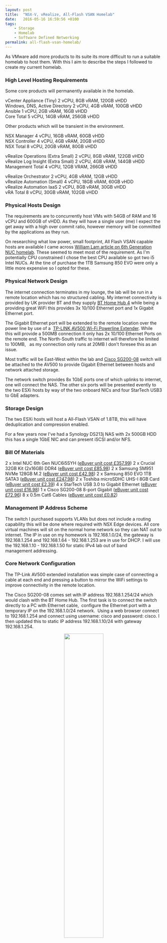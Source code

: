 ```yaml
---
layout: post
title:  "NSX-V, vRealize, All-Flash VSAN Homelab"
date:   2016-05-16 16:59:56 +0100
tags:
    - Storage
    - Homelab
    - Software Defined Networking
permalink: all-flash-vsan-homelab/
---
```


As VMware add more products to its suite its more difficult to run a suitable homelab to host them. 
With this I aim to describe the steps I followed to create my current homelab. 

<H3>High Level Hosting Requirements</H3>
Some core products will permanently available in the homelab.

vCenter Appliance (Tiny)            2 vCPU, 8GB vRAM, 120GB vHDD  
Windows, DNS, Active Directory      2 vCPU, 4GB vRAM, 100GB vHDD  
Ansible                             1 vCPU, 2GB vRAM, 16GB vHDD  
Core Total                          5 vCPU, 14GB vRAM, 256GB vHDD  

Other products which will be transient in the environment.

NSX Manager                         4 vCPU, 16GB vRAM, 60GB vHDD  
NSX Controller                      4 vCPU, 4GB vRAM, 20GB vHDD  
NSX Total                           8 vCPU, 20GB vRAM, 80GB vHDD  

vRealize Operations (Extra Small)   2 vCPU, 8GB vRAM, 122GB vHDD  
vRealize Log Insight (Extra Small)  2 vCPU, 4GB vRAM, 144GB vHDD  
Management Total                    4 vCPU, 12GB VRAM, 266GB vHDD  

vRealize Orchestrator               2 vCPU, 4GB vRAM, 12GB vHDD  
vRealize Automation (Small)         4 vCPU, 18GB vRAM, 60GB vHDD  
vRealize Automation IaaS            2 vCPU, 8GB vRAM, 30GB vHDD  
vRA Total                           8 vCPU, 30GB vRAM, 102GB vHDD  

<h3>Physical Hosts Design</h3>
The requirements are to concurrently host VMs with 54GB of RAM and 16 vCPU and 600GB of vHDD. 
As they will have a single user (me) I expect the get away with a high over commit ratio, however 
memory will be committed by the applications as they run.

On researching what low power, small footprint, All Flash VSAN capable hosts are available I came across 
<a href="http://www.virtuallyghetto.com/2016/03/vsan-6-2-vsphere-6-0-update-2-homelab-on-6th-gen-intel-nuc.html" target="_blank">
William Lam article on 6th Generation NUC homelab</a>. These seemed to meet most of the requirement. 
As I'm potentially CPU constrained I chose the best CPU available so got two i5 Intel NUCs. At the tine 
of purchase the 1TB Samsung 850 EVO were only a little more expensive so I opted for these.

<h3>Physical Network Design</h3>
The internet connection terminates in my lounge, the lab will be run in a remote location which has no structured cabling. My internet 
connectivity is provided by UK provider BT and they supply 
<a href="https://www.shop.bt.com/products/bt-home-hub-4--bt-broadband-customers--068340-8P1M.html" target="_blank">
BT Home Hub 4</a> while being a providing great WiFi this provides 3x 10/100 Ethernet port and 1x Gigabit Ethernet 
port.

The Gigabit Ethernet port will be extended to the remote location over the power line by use of a 
<a href="http://www.tp-link.com/lk/products/details/cat-18_TL-WPA4220KIT.html" target="_blank">
TP-LINK AV500 Wi-Fi Powerline Extender</a>. While this will provide a 500MB connection it only has 2x 10/100 
Ethernet Ports on the remote end. The North-South traffic to internet will therefore be limited to 100MB,  
as my connection only runs at 20MB I don't foresee this as an issue.

Most traffic will be East-West within the lab and 
<a href="http://www.cisco.com/c/en/us/products/collateral/switches/small-business-200-series-smart-switches/data_sheet_c78-634369.html" target="_blank">
Cisco SG200-08</a> switch will be attached to the AV500 to provide Gigabit Ethernet between hosts and 
network attached storage.

The network switch provides 8x 1GbE ports one of which uplinks to internet, one  will connect the NAS. 
The other six ports will be presented evently to the two ESXi hosts by way of the two onboard NICs and 
four StarTech USB3 to GbE adapters.

<h3>Storage Design</h3>
The two ESXi hosts will host a All-Flash VSAN of 1.8TB, this will have deduplication and compression enabled.

For a few years now I've had a Synology DS213j NAS with 2x 500GB HDD this has a single 1GbE NIC and 
can present iSCSI and/or NFS.

<h3>Bill Of Materials</h3>
2 x Intel NUC 6th Gen NUC6i5SYH (<a href="http://www.ebuyer.com/product/729217" target="_blank">eBuyer unit cost £357.99</a>)  
2 x Crucial 32GB Kit (2x16GB) DDR4 (<a href="http://www.ebuyer.com/product/727316" target="_blank">eBuyer unit cost £85.98</a>)  
2 x Samsung SM951 NVMe 128GB M.2 (<a href="http://www.ebuyer.com/743528-samsung-pm951-128gb-m-2-nvme-pcie-ssd-mzvlv128hcgr-00000" target="_blank">eBuyer unit cost £42.98</a>)  
2 x Samsung 850 EVO 1TB SATA3 (<a href="http://www.ebuyer.com/product/695894" target="_blank">eBuyer unit cost £247.98</a>)  
2 x Toshiba microSDHC UHS-I 8GB Card (<a href="http://www.ebuyer.com/product/727736" target="_blank">eBuyer unit cost £2.39</a>)  
4 x StarTech USB 3.0 to Gigabit Ethernet (<a href="http://www.ebuyer.com/product/483489" target="_blank">eBuyer unit cost £16.98</a>)  
1 x Cisco SG200-08 8-port Gigabit (<a href="http://www.ebuyer.com/product/264288" target="_blank">eBuyer unit cost £72.96</a>)  
8 x 0.5m Cat6 Cables (<a href="http://www.ebuyer.com/product/130640" target="_blank">eBuyer unit cost £0.82</a>)  

<h3>Management IP Address Scheme</h3>
The switch I purchased supports VLANs but does not include a routing capability this will be done where required with
NSX Edge devices. All core virtual machines will sit on the normal home network so they can NAT out to internet. The IP 
in use on my homework is 192.168.1.0/24, the gateway is 192.168.1.254 and 192.168.1.64 - 192.168.1.253 are in use for DHCP. 
I will use the 192.168.1.10 - 192.168.1.50 for static IPv4 lab out of band management addressing.

<h3>Core Network Configuration</h3>
The TP-Link AV500 extended installation was simple case of connecting a cable at each end and pressing a button to 
mirror the WiFi settings to improve connectivity in the remote location.

The Cisco SG200-08 comes set with IP address 192.168.1.254/24 which would clash with the BT Home Hub. The first 
task is to connect the switch directly to a PC with Ethernet cable,  configure the Ethernet port with a temporary 
IP on the 192.168.1.0/24 network.  Using a web browser connect to 192.168.1.254 and connect using username: cisco 
and password: cisco. I then updated this to static IP address 192.168.1.10/24 with gateway 192.168.1.254.

<center><img src="/images/Cisco.jpg" width="50%"></center>

Once the switch has correct IP address we can connect this to the AV500 I connected this to port #8 from a WiFi client.  We can test connectivity and do something like changing to SNTP and enabling the three SNTP servers.

<center><img src="/images/Cisco-SNTP.jpg" width="50%"></center>

Connect the NAS to port #7.

Ports #1 - #6 will be used for ESXi host connectivity, VSAN and NSX require so we need to increase the MTU size for these ports to there maximum size of 9216.

Save the running configuration to be the startup configuration before exiting or it will be lost when the switch restarts.

<center><img src="/images/Cisco-Save.jpg" width="50%"></center>

<h3>ESXi Host Installation</h3>
I followed the 
<a href="http://www.virtuallyghetto.com/2016/03/vsan-6-2-vsphere-6-0-update-2-homelab-on-6th-gen-intel-nuc.html" target="_blank">
Installation section of Willam Lam's guide</a> which worked well. 
<a href="http://www.virtuallyghetto.com/2016/03/functional-usb-3-0-ethernet-adapter-nic-driver-for-esxi-5-5-6-0.html">
William had also found StarTech USB3 1GbE NICs</a> could be added to 6th Generation NUCs. Following his guide and 
supplied driver and these should get detected.

Once installed first task is to configure IPv4 addressing we will be using 192.168.1.11 and 192.168.1.12.  Set host 
names to esx1.darrylcauldwell.local and esx2.darrylcauldwell.local and while we have not setup DNS yet set primary 
DNS to the IP which will be Active Directory DNS 192.168.1.14.  This lab will not use IPv6 so at this stage I disable 
this too.

You should now be able to use a browser to see the ESXi Embedeed Host Client  
  https://192.168.1.11/ui/  
  https://192.168.1.12/ui/  

<center><img src="/images/ESXi-Web.jpg" width="50%"></center>

<H3>Single Node VSAN</h3>
Will create VSAN on single node to deploy DNS and vCenter,  using a method based on this 
<a href="http://www.virtuallyghetto.com/2013/09/how-to-bootstrap-vcenter-server-onto_9.html">William Lam article</a>.

The configuration of VSAN without vCenter is done via the command line on ESX host. As such 
first task is to enable SSH and the console.

<center><img src="/images/SSH-Console.png" width="50%"></center>

In order to run a single VSAN node we need to update the default VSAN storage policy to allow us to force VM provisioning and FTT,

{% highlight cmd %}
esxcli vsan policy setdefault -c vdisk -p "((\"hostFailuresToTolerate\" i1) (\"forceProvisioning\" i1))"
esxcli vsan policy setdefault -c vmnamespace -p "((\"hostFailuresToTolerate\" i1) (\"forceProvisioning\" i1))"
{% endhighlight %}


So at this stage we can check if VSAN will identify the M.2 storage for cache tier and SSD for capacity by running the following and checking the IsCapacityFlash attribute

{% highlight bash %}
vdq -q
{% endhighlight %}

We will find that it is not marked correctly and also find the device name so we can use this output to to configure this attribute by running a command similar to

{% highlight bash %}
esxcli vsan storage tag add -d t10.ATA_____Samsung_SSD_850_EVO_1TB_________________S2RFNXAH317049Z_____ -t capacityFlash
{% endhighlight %}

We can then check the attribute is updated correctly by running,
{% highlight bash %}
vdq -q
{% endhighlight %}

<center><img src="/images/VDQ.jpg" width="50%"></center>

We can then add both disks to the create a disk group,  by running a command similar to below substituting the disk name with output of vdq -q command,
{% highlight bash %}
esxcli vsan storage add -s t10.ATA_____SAMSUNG_MZHPV128HDGM2D00000______________S1X3NYAH201722______ -d t10.ATA_____Samsung_SSD_850_EVO_1TB_________________S2RFNXAH317049Z_____
{% endhighlight %}

We can then look to create the VSAN cluster by running,
{% highlight bash %}
esxcli vsan cluster new
{% endhighlight %}

This should now provision a VSAN datastore on single node to be used to deploy first VMs.

<h3>Active Directory and DNS</h3>
In order to deploy vCenter 6 we require DNS to be in place,  this will be hosted on a Windows 2012 Server.
<ul>
 	<li>Create a folder called ISOs on VSAN datastore</li>
 	<li>Upload Windows Server 2012 R2 ISO files to ISOs folder on VSAN datastore</li>
 	<li>Create new VM named AD with hardware config 2x vCPU, 4GB</li>
 	<li>vRAM, 1x 60GB vHDD, attach Windows ISO as vCD-ROM</li>
 	<li>Apply MSDN License Key and Active Windows</li>
 	<li>Disable IE Enhanced Security</li>
 	<li>Use Windows Update to apply all current patches</li>
 	<li>As some Updates will update .net we should <a href="https://support.microsoft.com/en-us/kb/2570538">force the Assemblies to get updated</a></li>
</ul>

{% highlight cmd %}
%windir%\Microsoft.NET\Framework\v4.0.30319\ngen.exe update /force
%windir%\Microsoft.NET\Framework64\v4.0.30319\ngen.exe update /force
{% endhighlight %}

<ul>
 	<li>Update Windows computername to 'ad'</li>
 	<li>Configure IPv4 address 192.168.1.14, net mask 255.255.255.0, gateway 192.168.1.254 DNS server 192.168.1.14</li>
 	<li>Add Active Directory, DNS, Desktop Experience and .net Framework 3.5 using Roles and Features</li>
 	<li>Create a DNS Forward lookup zone for darrylcauldwell.local</li>
 	<li>Create a DNS Reverse lookup zone for 192.168.1.0</li>
 	<li>Create A &amp; PTR record in DNS for ‘ad’ with IP ‘192.168.1.14’</li>
 	<li>Add a new Active Directory forest named darrylcauldwell.local</li>
</ul>
As well as hosting AD and DNS this will be used as a hopbox at least initially we will also perform the following 
extra steps.
<ul>
 	<li>Allow Remote Desktop access</li>
 	<li>Install Google Chrome</li>
 	<li>Install Google Chrome PostMAN Rest Client App</li>
 	<li>Install putty and WinSCP</li>
 	<li>Add Port Forward record on the BT HomeHub Router</li>
</ul>
<h3>vCenter</h3>
Follow the <a href="https://pubs.vmware.com/vsphere-60/topic/com.vmware.vsphere.install.doc/GUID-F06BA415-66D8-42CD-9151-701BBBCE8D65.html">VMware guide</a> for installing a Tiny VCSA with Embedded PSC to the newly formed VSAN datastore, give IP address 192.168.1.13 and hostname vcenter.darrylcauldwell.local.

Create a Datacenter and add the ESXi hosts. Enable vMotion and VSAN traffic on vmk0. Add VSAN Enterprise, 
vCenter, NSX and ESXi license keys.

<h3>VSAN Cluster</h3>
Create a cluster in the Datacenter holding the two physical hosts. Enable VSAN .  Move the two esx hosts into 
the cluster.  Edit VSAN configuration and enable Deduplication and Compression.

For some reason the VSAN cluster configuration from the single node VSAN cluster is not picked up by vCenter. 
So we need to manually set this again via the GUI to show FTT=0 and to force provisioning.

<center><img src="/images/VSAN-Policy.jpg" width="50%"></center>

<h3>vRealize Log Insight</h3>
As ESX is installed to USB rather than physical disk the log files are not persistent, in home lab I'll be 
trying things which will cause errors so retaining the log files would be useful. As such I add Log Insight 
3.3 OVF at this point, it comes with vSphere content pack included so I just configure this to the correct 
FQDN, I'll be shortly adding NSX so add this plugin at this point.

In order to view the network switch logs as part of troubleshooting I also configure the Log Insight IP 
address as a remote syslog receiver.

<h3>vRealize Operations Manager</h3>
While this won't be production its useful to see what information is recorded in vROPs so I deployed 6.2.1 
OVF and then configured the Log Insight integration.

<H3>NSX for vSphere</H3>
Create new VDS with both hosts added, assign both USB3 NICs as uplinks for each host.  Update MTU size to 
9000 and enable LLDP to both listen and advertise.

Deploy NSX Manager and give it an IP address on out of band management network (192.168.1.17).  Register 
with vCenter, and update remote syslog to point to Log Insight.

Create a NSX Controller IP Pool with 192.168.1.20-192.168.2.25.

<center><img src="/images/ControllerIPpool.jpg" width="50%"></center>

Create a VTEP IP Pool with 192.168.1.26-192.168.2.35.

<center><img src="/images/VTEPs.jpg" width="50%"></center>

Use Host Preparation to install the VIBs to the ESX hosts in the cluster. Configure VXLAN to use VTEPs IP Pool.

<center><img src="/images/VXLAN.jpg" width="50%"></center>

As this is a lab only and we don't need high availability deploy a single NSX Controller to our cluster.

<center><img src="/images/nsxController.jpg" width="50%"></center>

Add segment IDPool 5001-6000

Create a Transport Zone for the cluster.

<center><img src="/images/Transport.jpg" width="50%"></center>